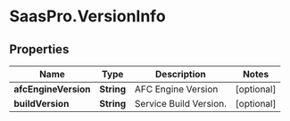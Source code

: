 # SaasPro.VersionInfo

## Properties

Name | Type | Description | Notes
------------ | ------------- | ------------- | -------------
**afcEngineVersion** | **String** | AFC Engine Version | [optional] 
**buildVersion** | **String** | Service Build Version. | [optional] 


